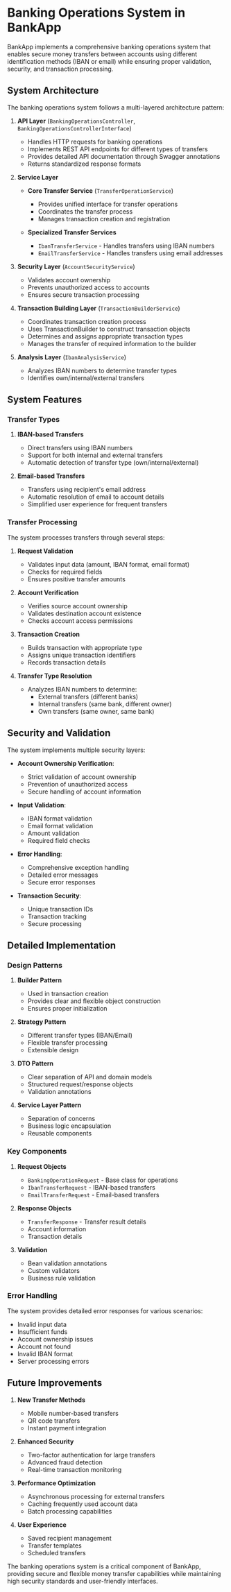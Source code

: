# Banking Operations System in BankApp

BankApp implements a comprehensive banking operations system that enables secure money transfers between accounts using
different identification methods (IBAN or email) while ensuring proper validation, security, and transaction processing.

## System Architecture

The banking operations system follows a multi-layered architecture pattern:

1. **API Layer** (`BankingOperationsController`, `BankingOperationsControllerInterface`)
    - Handles HTTP requests for banking operations
    - Implements REST API endpoints for different types of transfers
    - Provides detailed API documentation through Swagger annotations
    - Returns standardized response formats

2. **Service Layer**
    - **Core Transfer Service** (`TransferOperationService`)
        - Provides unified interface for transfer operations
        - Coordinates the transfer process
        - Manages transaction creation and registration

    - **Specialized Transfer Services**
        - `IbanTransferService` - Handles transfers using IBAN numbers
        - `EmailTransferService` - Handles transfers using email addresses

3. **Security Layer** (`AccountSecurityService`)
    - Validates account ownership
    - Prevents unauthorized access to accounts
    - Ensures secure transaction processing

4. **Transaction Building Layer** (`TransactionBuilderService`)
    - Coordinates transaction creation process
    - Uses TransactionBuilder to construct transaction objects
    - Determines and assigns appropriate transaction types
    - Manages the transfer of required information to the builder

5. **Analysis Layer** (`IbanAnalysisService`)
    - Analyzes IBAN numbers to determine transfer types
    - Identifies own/internal/external transfers

## System Features

### Transfer Types

1. **IBAN-based Transfers**
    - Direct transfers using IBAN numbers
    - Support for both internal and external transfers
    - Automatic detection of transfer type (own/internal/external)

2. **Email-based Transfers**
    - Transfers using recipient's email address
    - Automatic resolution of email to account details
    - Simplified user experience for frequent transfers

### Transfer Processing

The system processes transfers through several steps:

1. **Request Validation**
    - Validates input data (amount, IBAN format, email format)
    - Checks for required fields
    - Ensures positive transfer amounts

2. **Account Verification**
    - Verifies source account ownership
    - Validates destination account existence
    - Checks account access permissions

3. **Transaction Creation**
    - Builds transaction with appropriate type
    - Assigns unique transaction identifiers
    - Records transaction details

4. **Transfer Type Resolution**
    - Analyzes IBAN numbers to determine:
        - External transfers (different banks)
        - Internal transfers (same bank, different owner)
        - Own transfers (same owner, same bank)

## Security and Validation

The system implements multiple security layers:

- **Account Ownership Verification**:
    - Strict validation of account ownership
    - Prevention of unauthorized access
    - Secure handling of account information

- **Input Validation**:
    - IBAN format validation
    - Email format validation
    - Amount validation
    - Required field checks

- **Error Handling**:
    - Comprehensive exception handling
    - Detailed error messages
    - Secure error responses

- **Transaction Security**:
    - Unique transaction IDs
    - Transaction tracking
    - Secure processing

## Detailed Implementation

### Design Patterns

1. **Builder Pattern**
    - Used in transaction creation
    - Provides clear and flexible object construction
    - Ensures proper initialization

2. **Strategy Pattern**
    - Different transfer types (IBAN/Email)
    - Flexible transfer processing
    - Extensible design

3. **DTO Pattern**
    - Clear separation of API and domain models
    - Structured request/response objects
    - Validation annotations

4. **Service Layer Pattern**
    - Separation of concerns
    - Business logic encapsulation
    - Reusable components

### Key Components

1. **Request Objects**
    - `BankingOperationRequest` - Base class for operations
    - `IbanTransferRequest` - IBAN-based transfers
    - `EmailTransferRequest` - Email-based transfers

2. **Response Objects**
    - `TransferResponse` - Transfer result details
    - Account information
    - Transaction details

3. **Validation**
    - Bean validation annotations
    - Custom validators
    - Business rule validation

### Error Handling

The system provides detailed error responses for various scenarios:

- Invalid input data
- Insufficient funds
- Account ownership issues
- Account not found
- Invalid IBAN format
- Server processing errors

## Future Improvements

1. **New Transfer Methods**
    - Mobile number-based transfers
    - QR code transfers
    - Instant payment integration

2. **Enhanced Security**
    - Two-factor authentication for large transfers
    - Advanced fraud detection
    - Real-time transaction monitoring

3. **Performance Optimization**
    - Asynchronous processing for external transfers
    - Caching frequently used account data
    - Batch processing capabilities

4. **User Experience**
    - Saved recipient management
    - Transfer templates
    - Scheduled transfers

The banking operations system is a critical component of BankApp, providing secure and flexible money transfer
capabilities while maintaining high security standards and user-friendly interfaces.